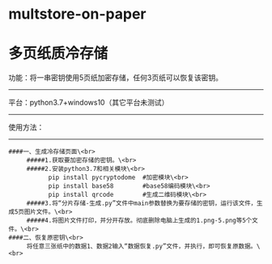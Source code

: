 # multstore-on-paper
多页纸质冷存储
============
功能：将一串密钥使用5页纸加密存储，任何3页纸可以恢复该密钥。
_____________________________________________________________
平台：python3.7+windows10（其它平台未测试）
_________________
使用方法：
_________________
    ####一、生成冷存储页面\<br>
         #####1.获取要加密存储的密钥。\<br>
         #####2.安装python3.7和相关模块\<br>
               pip install pycryptodome  #加密模块\<br>
               pip install base58        #base58编码模块\<br>
               pip install qrcode        #生成二维码模块\<br>
         #####3.将“分片存储-生成.py”文件中main参数替换为要存储的密钥，运行该文件，生成5页图片文件。\<br>
         #####4.将图片文件打印，并分开存放。彻底删除电脑上生成的1.png-5.png等5个文件。\<br>
    ####二、恢复原密钥\<br>
         将任意三张纸中的数据1、数据2输入“数据恢复.py”文件，并执行，即可恢复原数据。\<br>
        
         
         

